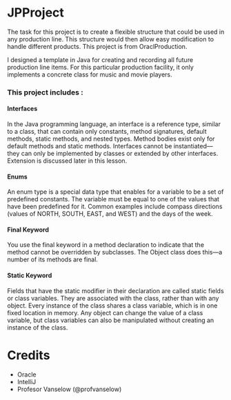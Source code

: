 # JPProject
The task for this project is to create a flexible structure that could be used in any production line. This structure would
then allow easy modification to handle different products. This project is from OraclProduction.

I designed a template in Java for creating and recording all future production line items. For this particular production facility, it only implements a concrete class for music and movie players.

### This project includes :

#### Interfaces
In the Java programming language, an interface is a reference type, similar to a class, that can contain only constants, method signatures, default methods, static methods, and nested types. Method bodies exist only for default methods and static methods. Interfaces cannot be instantiated—they can only be implemented by classes or extended by other interfaces. Extension is discussed later in this lesson.

#### Enums
An enum type is a special data type that enables for a variable to be a set of predefined constants. The variable must be equal to one of the values that have been predefined for it. Common examples include compass directions (values of NORTH, SOUTH, EAST, and WEST) and the days of the week.

#### Final Keyword
You use the final keyword in a method declaration to indicate that the method cannot be overridden by subclasses. The Object class does this—a number of its methods are final.

#### Static Keyword
Fields that have the static modifier in their declaration are called static fields or class variables. They are associated with the class, rather than with any object. Every instance of the class shares a class variable, which is in one fixed location in memory. Any object can change the value of a class variable, but class variables can also be manipulated without creating an instance of the class.

# Credits
- Oracle
- IntelliJ
- Profesor Vanselow (@profvanselow)

